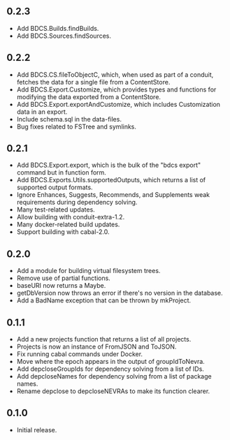 ## 0.2.3

* Add BDCS.Builds.findBuilds.
* Add BDCS.Sources.findSources.

## 0.2.2

* Add BDCS.CS.fileToObjectC, which, when used as part of a conduit, fetches
  the data for a single file from a ContentStore.
* Add BDCS.Export.Customize, which provides types and functions for modifying
  the data exported from a ContentStore.
* Add BDCS.Export.exportAndCustomize, which includes Customization data in an
  export.
* Include schema.sql in the data-files.
* Bug fixes related to FSTree and symlinks.

## 0.2.1

* Add BDCS.Export.export, which is the bulk of the "bdcs export" command
  but in function form.
* Add BDCS.Exports.Utils.supportedOutputs, which returns a list of supported
  output formats.
* Ignore Enhances, Suggests, Recommends, and Supplements weak requirements
  during dependency solving.
* Many test-related updates.
* Allow building with conduit-extra-1.2.
* Many docker-related build updates.
* Support building with cabal-2.0.

## 0.2.0

* Add a module for building virtual filesystem trees.
* Remove use of partial functions.
* baseURI now returns a Maybe.
* getDbVersion now throws an error if there's no version in the database.
* Add a BadName exception that can be thrown by mkProject.

## 0.1.1

* Add a new projects function that returns a list of all projects.
* Projects is now an instance of FromJSON and ToJSON.
* Fix running cabal commands under Docker.
* Move where the epoch appears in the output of groupIdToNevra.
* Add depcloseGroupIds for dependency solving from a list of IDs.
* Add depcloseNames for dependency solving from a list of package names.
* Rename depclose to depcloseNEVRAs to make its function clearer.

## 0.1.0

* Initial release.
